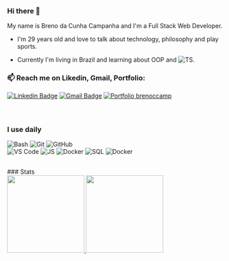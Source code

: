 ### Hi there 👋
<!--
**brenoccamp/brenoccamp** is a ✨ _special_ ✨ repository because its `README.md` (this file) appears on your GitHub profile.

Here are some ideas to get you started:

- 🔭 I’m currently working on ...
- 👯 I’m looking to collaborate on ...
- 🤔 I’m looking for help with ...
- 💬 Ask me about ...
- 😄 Pronouns: ...
- ⚡ Fun fact: ...
-->
My name is Breno da Cunha Campanha and I'm a Full Stack Web Developer.
- I'm 29 years old and love to talk about technology, philosophy and play sports.

- Currently I'm living in Brazil and learning about OOP and ![TS](https://img.shields.io/badge/-Typescript-white?style=flat-square&color=1919ff&logo=typescript&logoColor=white).

<h3>📫 Reach me on Likedin, Gmail, Portfolio:</h3>

[![Linkedin Badge](https://img.shields.io/badge/-brenoccamp-blue?style=flat-square&logo=Linkedin&logoColor=white&link=https://www.linkedin.com/in/brenoccamp/)](https://www.linkedin.com/in/brenoccamp/)
[![Gmail Badge](https://img.shields.io/badge/-brenoccamp@gmail.com-c14438?style=flat-square&logo=Gmail&logoColor=white&link=mailto:brenoccamp@gmail.com)](mailto:brenoccamp@gmail.com)
[![Portfolio brenoccamp](https://img.shields.io/badge/-Portfolio-yellow)](https://brenoccamp.vercel.app/)

 <br>

<h2></h2>
<h3>I use daily</h3>

![Bash](https://img.shields.io/badge/-Bash-white?style=flat-square&color=cccccc&logo=gnubash&logoColor=black)
![Git](https://img.shields.io/badge/-Git-black?style=flat-square&logo=git)
![GitHub](https://img.shields.io/badge/-GitHub-181717?style=flat-square&logo=github)<br>
![VS Code](https://img.shields.io/badge/-VS%20Code-007ACC?style=flat-square&logo=visual-studio-code)
![JS](https://img.shields.io/badge/-Javascript-white?style=flat-square&color=F8FF00&logo=javascript&logoColor=black)
![Docker](https://img.shields.io/badge/Docker-6464f6?style=flat-square&logo=docker&logoColor=white)
![SQL](https://img.shields.io/badge/SQL-232F3E?style=flat-square&logo=microsoftsqlserver&color=b2b2b2&logoColor=black)
![Docker](https://img.shields.io/badge/Docker-6464f6?style=flat-square&logo=docker&logoColor=white)

<h2></h2>
### Stats
<div>
<a href="https://github.com/brenoccamp">
<img height="180em" src="https://github-readme-stats.vercel.app/api?username=brenoccamp&show_icons=true&theme=tokyonight&include_all_commits=true&count_private=true"/>
<img height="180em" src="https://github-readme-stats.vercel.app/api/top-langs/?username=brenoccamp&layout=compact&langs_count=7&theme=tokyonight"/>
</div>
<div style="display: inline_block"><br></a>
